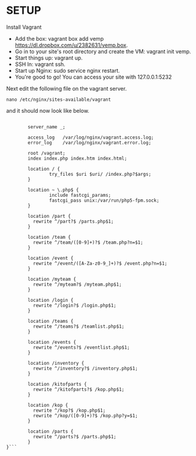 SETUP
===============

Install Vagrant
+ Add the box: vagrant box add vemp https://dl.dropbox.com/u/2382631/vemp.box.
+ Go in to your site's root directory and create the VM: vagrant init vemp.
+ Start things up: vagrant up.
+ SSH In: vagrant ssh.
+ Start up Nginx: sudo service nginx restart.
+ You're good to go! You can access your site with 127.0.0.1:5232

Next edit the following file on the vagrant server.

`nano /etc/nginx/sites-available/vagrant`

and it should now look like below.

```server {

        server_name _;

        access_log   /var/log/nginx/vagrant.access.log;
        error_log    /var/log/nginx/vagrant.error.log;

        root /vagrant;
        index index.php index.htm index.html;

        location / {
                try_files $uri $uri/ /index.php?$args;
        }

        location ~ \.php$ {
                include fastcgi_params;
                fastcgi_pass unix:/var/run/php5-fpm.sock;
        }

        location /part {
          rewrite ^/part?$ /parts.php$1;
        }

        location /team {
          rewrite ^/team/([0-9]+)?$ /team.php?n=$1;
        }

        location /event {
          rewrite ^/event/([A-Za-z0-9_]+)?$ /event.php?n=$1;
        }

        location /myteam {
          rewrite ^/myteam?$ /myteam.php$1;
        }

        location /login {
          rewrite ^/login?$ /login.php$1;
        }

        location /teams {
          rewrite ^/teams?$ /teamlist.php$1;
        }

        location /events {
          rewrite ^/events?$ /eventlist.php$1;
        }

        location /inventory {
          rewrite ^/inventory?$ /inventory.php$1;
        }

        location /kitofparts {
          rewrite ^/kitofparts?$ /kop.php$1;
        }

        location /kop {
          rewrite ^/kop?$ /kop.php$1;
          rewrite ^/kop/([0-9]+)?$ /kop.php?y=$1;
        }

        location /parts {
          rewrite ^/parts?$ /parts.php$1;
        }
}```




